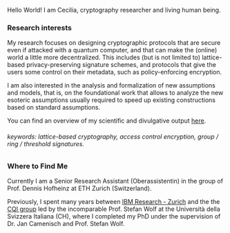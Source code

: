 Hello World! I am Cecilia, cryptography researcher and living human being.

### Research interests

My research focuses on designing cryptographic protocols that are secure even if attacked with a quantum computer, and that can make the (online) world a little more decentralized.
This includes (but is not limited to) lattice-based privacy-preserving signature schemes, and protocols that give the users some control on their metadata, such as policy-enforcing encryption.

I am also interested in the analysis and formalization of new assumptions and models, that is, on the foundational work that allows to analyze the new esoteric assumptions usually required to speed up existing constructions based on standard assumptions.

You can find an overview of my scientific and divulgative output [here](./biblio.html).

###### keywords: lattice-based cryptography, access control encryption, group / ring / threshold signatures.

### Where to Find Me

Currently I am a Senior Research Assistant (Oberassistentin) in the group of Prof. Dennis Hofheinz at ETH Zurich (Switzerland).
<!--Yuval Ishai (Technion, IL), and I am part of the <a href="https://www.factcenter.org/">FACT center</a> led by Prof. Elette Boyle (Reichman university, IL).-->

Previously, I spent many years between [IBM Research - Zurich](https://www.zurich.ibm.com/) and the the [CQI group](https://cqi.inf.usi.ch/index.php) led by the incomparable Prof. Stefan Wolf at the Università della Svizzera Italiana (CH), where I completed my PhD under the supervision of Dr. Jan Camenisch and Prof. Stefan Wolf.

